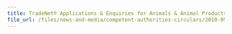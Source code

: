 ```yaml
---
title: TradeNet® Applications & Enquiries for Animals & Animal Products at CAPQ 
file_url: /files/news-and-media/competent-authorities-circulars/2010-05-12-CA.pdf
---
```

